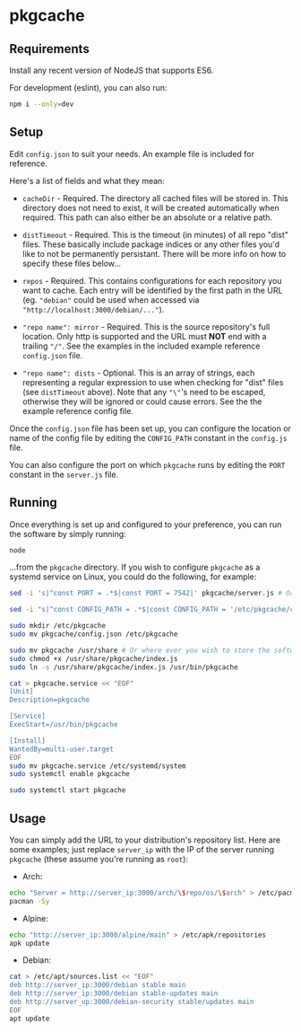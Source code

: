 # pkgcache

## Requirements

Install any recent version of NodeJS that supports ES6.

For development (eslint), you can also run:

```bash
npm i --only=dev
```

## Setup

Edit `config.json` to suit your needs. An example file is included for reference.

Here's a list of fields and what they mean:

* `cacheDir` - Required. The directory all cached files will be stored in. This directory does not need to exist, it will be created automatically when required. This path can also either be an absolute or a relative path.

* `distTimeout` - Required. This is the timeout (in minutes) of all repo "dist" files. These basically include package indices or any other files you'd like to not be permanently persistant. There will be more info on how to specify these files below...

* `repos` - Required. This contains configurations for each repository you want to cache. Each entry will be identified by the first path in the URL (eg. `"debian"` could be used when accessed via `"http://localhost:3000/debian/..."`).

* `"repo name": mirror` - Required. This is the source repository's full location. Only http is supported and the URL must **NOT** end with a trailing `"/"`. See the examples in the included example reference `config.json` file.

* `"repo name": dists` - Optional. This is an array of strings, each representing a regular expression to use when checking for "dist" files (see `distTimeout` above). Note that any `"\"`'s need to be escaped, otherwise they will be ignored or could cause errors. See the the example reference config file.

Once the `config.json` file has been set up, you can configure the location or name of the config file by editing the `CONFIG_PATH` constant in the `config.js` file.

You can also configure the port on which `pkgcache` runs by editing the `PORT` constant in the `server.js` file.

## Running

Once everything is set up and configured to your preference, you can run the software by simply running:

```bash
node
```

...from the `pkgcache` directory. If you wish to configure `pkgcache` as a systemd service on Linux, you could do the following, for example:

```bash
sed -i 's|^const PORT = .*$|const PORT = 7542|' pkgcache/server.js # Or which ever port you wish to use...

sed -i "s|^const CONFIG_PATH = .*$|const CONFIG_PATH = '/etc/pkgcache/config.json'|" pkgcache/config.js # Or which ever location you wish to store the config file...

sudo mkdir /etc/pkgcache
sudo mv pkgcache/config.json /etc/pkgcache

sudo mv pkgcache /usr/share # Or where ever you wish to store the software...
sudo chmod +x /usr/share/pkgcache/index.js
sudo ln -s /usr/share/pkgcache/index.js /usr/bin/pkgcache

cat > pkgcache.service << "EOF"
[Unit]
Description=pkgcache

[Service]
ExecStart=/usr/bin/pkgcache

[Install]
WantedBy=multi-user.target
EOF
sudo mv pkgcache.service /etc/systemd/system
sudo systemctl enable pkgcache

sudo systemctl start pkgcache
```

## Usage

You can simply add the URL to your distribution's repository list. Here are some examples; just replace `server_ip` with the IP of the server running `pkgcache` (these assume you're running as `root`):

* Arch:

```bash
echo "Server = http://server_ip:3000/arch/\$repo/os/\$arch" > /etc/pacman.d/mirrorlist
pacman -Sy
```

* Alpine:

```bash
echo "http://server_ip:3000/alpine/main" > /etc/apk/repositories
apk update
```

* Debian:

```bash
cat > /etc/apt/sources.list << "EOF"
deb http://server_ip:3000/debian stable main
deb http://server_ip:3000/debian stable-updates main
deb http://server_up:3000/debian-security stable/updates main
EOF
apt update
```
